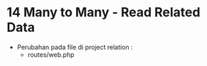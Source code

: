 # 14 Many to Many - Read Related Data

- Perubahan pada file di project relation :
    - routes/web.php